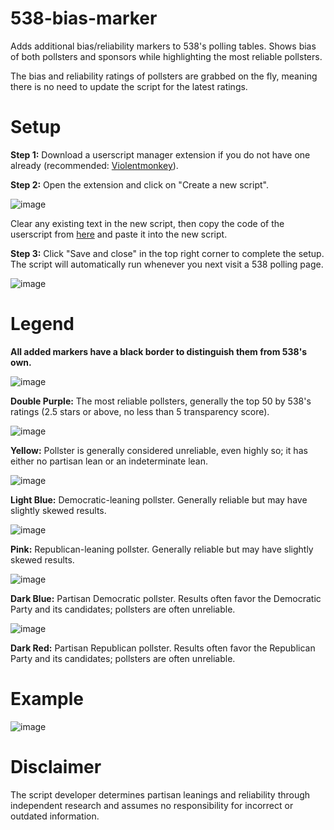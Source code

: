 # 538-bias-marker
Adds additional bias/reliability markers to 538's polling tables. Shows bias of both pollsters and sponsors while highlighting the most reliable pollsters.

The bias and reliability ratings of pollsters are grabbed on the fly, meaning there is no need to update the script for the latest ratings.

# Setup
**Step 1:** Download a userscript manager extension if you do not have one already (recommended: [Violentmonkey](https://violentmonkey.github.io/get-it/)).

**Step 2:** Open the extension and click on "Create a new script".

![image](https://github.com/user-attachments/assets/27e35ef9-a678-42c6-8ca3-afe0f099c621)

Clear any existing text in the new script, then copy the code of the userscript from [here](https://github.com/seppukusoft/538-bias-marker/blob/main/538-bias-marker.js) and paste it into the new script.

**Step 3:** Click "Save and close" in the top right corner to complete the setup. The script will automatically run whenever you next visit a 538 polling page.

![image](https://github.com/user-attachments/assets/7c485723-5ee6-41d9-8bf1-05502a9e021c)

# Legend
**All added markers have a black border to distinguish them from 538's own.**

![image](https://github.com/user-attachments/assets/a3d47add-c0c6-48ee-9c10-d6530796fb81)

**Double Purple:** The most reliable pollsters, generally the top 50 by 538's ratings (2.5 stars or above, no less than 5 transparency score).

![image](https://github.com/user-attachments/assets/6e090455-8f7e-4f50-841a-63af34dedf14)

**Yellow:** Pollster is generally considered unreliable, even highly so; it has either no partisan lean or an indeterminate lean.

![image](https://github.com/user-attachments/assets/017c47fb-d864-49ae-8e89-94e6d4796e1c)

**Light Blue:** Democratic-leaning pollster. Generally reliable but may have slightly skewed results.

![image](https://github.com/user-attachments/assets/6a835136-b36f-4a68-8eb6-dde1f724229f)

**Pink:** Republican-leaning pollster. Generally reliable but may have slightly skewed results.

![image](https://github.com/user-attachments/assets/8259e854-6fc1-41e3-be5a-0fa7adb65062) 

**Dark Blue:** Partisan Democratic pollster. Results often favor the Democratic Party and its candidates; pollsters are often unreliable.

![image](https://github.com/user-attachments/assets/0ef26276-3c73-4c2e-9ef2-453b869819dc)

**Dark Red:** Partisan Republican pollster. Results often favor the Republican Party and its candidates; pollsters are often unreliable.

# Example

![image](https://github.com/user-attachments/assets/f8934bf7-9445-4eee-b640-cc71ca32552b)


# Disclaimer
The script developer determines partisan leanings and reliability through independent research and assumes no responsibility for incorrect or outdated information.

